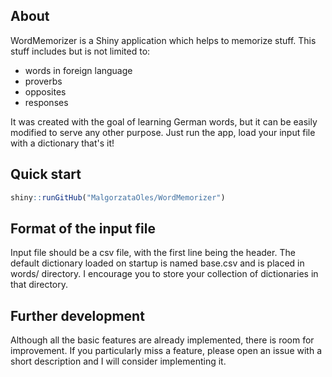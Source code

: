 ## About

WordMemorizer is a Shiny application which helps to memorize stuff. This stuff includes but is not limited to:

* words in foreign language
* proverbs
* opposites
* responses

It was created with the goal of learning German words, but it can be easily modified to serve any other purpose. Just run the app, load your input file with a dictionary that's it!

## Quick start

```r
shiny::runGitHub("MalgorzataOles/WordMemorizer")
```

## Format of the input file

Input file should be a csv file, with the first line being the header. The default dictionary loaded on startup is named base.csv and is placed in words/ directory. I encourage you to store your collection of dictionaries in that directory.

## Further development

Although all the basic features are already implemented, there is room for improvement. If you particularly miss a feature, please open an issue with a short description and I will consider implementing it.
